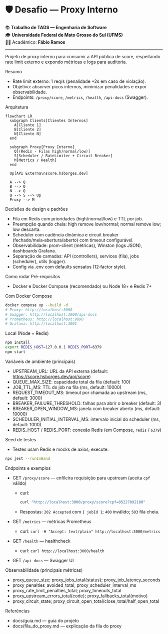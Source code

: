 # 🛡️ Desafio — Proxy Interno

📚 **Trabalho de TADS — Engenharia de Software**  
🎓 **Universidade Federal de Mato Grosso do Sul (UFMS)**  
👨‍🎓 Acadêmico: **Fábio Ramos**

---

Projeto de proxy interno para consumir a API pública de score, respeitando rate limit externo e expondo métricas e logs para auditoria.

Resumo
- Rate limit externo: 1 req/s (penalidade +2s em caso de violação).
- Objetivo: absorver picos internos, minimizar penalidades e expor observabilidade.
- Endpoints: `/proxy/score`, `/metrics`, `/health`, `/api-docs` (Swagger).

Arquitetura
```mermaid
flowchart LR
  subgraph Clients[Clientes Internos]
    A[Cliente 1]
    B[Cliente 2]
    N[Cliente N]
  end

  subgraph Proxy[Proxy Interno]
    Q[(Redis - Filas high/normal/low)]
    S[Scheduler / RateLimiter + Circuit Breaker]
    M[Metrics / Health]
  end

  Up[API Externa\nscore.hsborges.dev]

  A --> Q
  B --> Q
  N --> Q
  Q --> S --> Up
  Proxy --> M
```

Decisões de design e padrões
- Fila em Redis com prioridades (high/normal/low) e TTL por job.
- Preempção quando cheia: high remove low/normal; normal remove low; low descarta.
- Scheduler com cadência dinâmica e circuit breaker (fechado/meia‑abertura/aberto) com timeout configurável.
- Observabilidade: prom-client (métricas), Winston (logs JSON), dashboards Grafana.
- Separação de camadas: API (controllers), services (fila), jobs (scheduler), utils (logger).
- Config via .env com defaults sensatos (12‑factor style).

Como rodar
Pré-requisitos
- Docker e Docker Compose (recomendado) ou Node 18+ e Redis 7+

Com Docker Compose
```bash
docker compose up --build -d
# Proxy: http://localhost:3000
# Swagger: http://localhost:3000/api-docs
# Prometheus: http://localhost:9090
# Grafana: http://localhost:3001
```

Local (Node + Redis)
```bash
npm install
export REDIS_HOST=127.0.0.1 REDIS_PORT=6379
npm start
```

Variáveis de ambiente (principais)
- UPSTREAM_URL: URL da API externa (default: https://score.hsborges.dev/api/score)
- QUEUE_MAX_SIZE: capacidade total da fila (default: 100)
- JOB_TTL_MS: TTL do job na fila (ms, default: 10000)
- REQUEST_TIMEOUT_MS: timeout por chamada ao upstream (ms, default: 3000)
- BREAKER_FAILURE_THRESHOLD: falhas para abrir o breaker (default: 3)
- BREAKER_OPEN_WINDOW_MS: janela com breaker aberto (ms, default: 10000)
- SCHEDULER_INITIAL_INTERVAL_MS: intervalo inicial do scheduler (ms, default: 1000)
- REDIS_HOST / REDIS_PORT: conexão Redis (em Compose, `redis` / `6379`)

Seed de testes
- Testes usam Redis e mocks de axios; execute:
```bash
npx jest --runInBand
```

Endpoints e exemplos
- GET `/proxy/score` — enfileira requisição para upstream (aceita `cpf` válido)
  - curl:
    ```bash
    curl "http://localhost:3000/proxy/score?cpf=05227892180"
    ```
  - Respostas: `202 Accepted` com `{ jobId }`; `400` inválido; `503` fila cheia.

- GET `/metrics` — métricas Prometheus
  - curl: `curl -H "Accept: text/plain" http://localhost:3000/metrics`

- GET `/health` — healthcheck
  - curl: `curl http://localhost:3000/health`

- GET `/api-docs` — Swagger UI

Observabilidade (principais métricas)
- proxy_queue_size; proxy_jobs_total{status}; proxy_job_latency_seconds
- proxy_penalties_avoided_total; proxy_scheduler_interval_ms
- proxy_rate_limit_penalties_total; proxy_timeouts_total
- proxy_upstream_errors_total{code}; proxy_fallbacks_total{motivo}
- proxy_circuit_state; proxy_circuit_open_total/close_total/half_open_total

Referências
- docs/guia.md — guia do projeto
- docs/fila_do_proxy.md — explicação da fila do proxy

